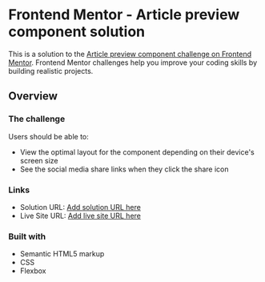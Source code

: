 # Frontend Mentor - Article preview component solution

This is a solution to the [Article preview component challenge on Frontend Mentor](https://www.frontendmentor.io/challenges/article-preview-component-dYBN_pYFT). Frontend Mentor challenges help you improve your coding skills by building realistic projects. 


## Overview

### The challenge

Users should be able to:

- View the optimal layout for the component depending on their device's screen size
- See the social media share links when they click the share icon



### Links

- Solution URL: [Add solution URL here](https://www.frontendmentor.io/solutions/responsive-articles-preview-component-GYRGBhI-e)
- Live Site URL: [Add live site URL here](https://your-live-site-url.com)


### Built with

- Semantic HTML5 markup
- CSS 
- Flexbox
